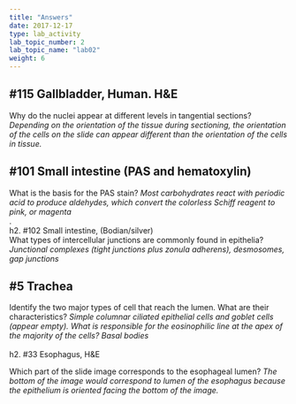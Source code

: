 ```yaml
---
title: "Answers"
date: 2017-12-17
type: lab_activity
lab_topic_number: 2
lab_topic_name: "lab02"
weight: 6
---
```

<div class="entrybody">
						<h2>#115 Gallbladder, Human. <span class="caps">H&amp;E</span></h2>

<p>Why do the nuclei appear at different levels in tangential sections? <i>Depending on the orientation of the tissue during sectioning, the orientation of the cells on the slide can appear different than the orientation of the cells in tissue.</i></p>

<h2>#101 Small intestine (PAS and hematoxylin)</h2>

<p>What is the basis for the <span class="caps">PAS </span>stain? <i>Most carbohydrates react with periodic acid to produce aldehydes, which convert the colorless Schiff reagent to pink, or magenta</i><br>
.<br>
h2. #102 Small intestine, (Bodian/silver)<br>
What types of intercellular junctions are commonly found in epithelia? <i>Junctional complexes (tight junctions plus zonula adherens), desmosomes, gap junctions</i></p>

<h2>#5 Trachea</h2>

<p>Identify the two major types of cell that reach the lumen. What are their characteristics? <i>Simple columnar ciliated epithelial cells and goblet cells (appear empty). What is responsible for the eosinophilic line at the apex of the majority of the cells? Basal bodies</i><br>
 <br>
h2. #33 Esophagus, <span class="caps">H&amp;E</span></p>

<p>Which part of the slide image corresponds to the esophageal lumen? <i>The bottom of the image would correspond to lumen of the esophagus because the epithelium is oriented facing the bottom of the image.</i></p>
						
						
</div>
